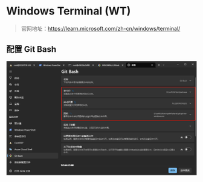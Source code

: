 # Windows Terminal (WT)

> 官网地址：<https://learn.microsoft.com/zh-cn/windows/terminal/>

## 配置 Git Bash

![](images/WindowsTerminal20230601091551.png)